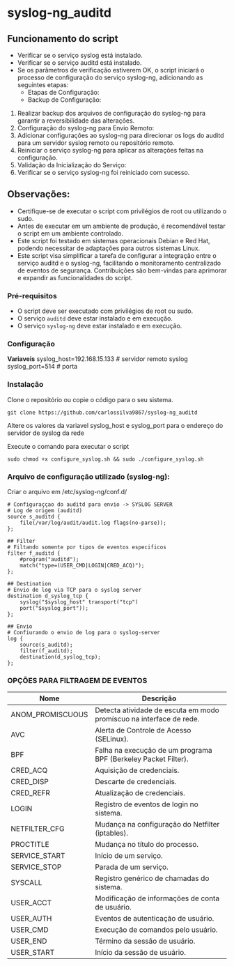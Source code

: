 
# syslog-ng_auditd

## Funcionamento do script
- Verificar se o serviço syslog está instalado.
- Verificar se o serviço auditd está instalado.
- Se os parâmetros de verificação estiverem OK, o script iniciará o processo de configuração do serviço syslog-ng, adicionando as seguintes etapas:
    - Etapas de Configuração:
    - Backup de Configuração:

1) Realizar backup dos arquivos de configuração do syslog-ng para garantir a reversibilidade das alterações.
2) Configuração do syslog-ng para Envio Remoto:
3) Adicionar configurações ao syslog-ng para direcionar os logs do auditd para um servidor syslog remoto ou repositório remoto.
4) Reiniciar o serviço syslog-ng para aplicar as alterações feitas na configuração.
5) Validação da Inicialização do Serviço:
6) Verificar se o serviço syslog-ng foi reiniciado com sucesso.

## Observações:
- Certifique-se de executar o script com privilégios de root ou utilizando o sudo.
- Antes de executar em um ambiente de produção, é recomendável testar o script em um ambiente controlado.
- Este script foi testado em sistemas operacionais Debian e Red Hat, podendo necessitar de adaptações para outros sistemas Linux.
- Este script visa simplificar a tarefa de configurar a integração entre o serviço auditd e o syslog-ng, facilitando o monitoramento centralizado de eventos de segurança. Contribuições são bem-vindas para aprimorar e expandir as funcionalidades do script.


### Pré-requisitos

- O script deve ser executado com privilégios de root ou sudo.
- O serviço `auditd` deve estar instalado e em execução.
- O serviço `syslog-ng` deve estar instalado e em execução.

### Configuração

**Variaveis**
syslog_host=192.168.15.133 # servidor remoto syslog
syslog_port=514 # porta

### Instalação
Clone o repositório ou copie o código para o seu sistema.
```
git clone https://github.com/carlossilva9867/syslog-ng_auditd
```

Altere os valores da variavel syslog_host e syslog_port para o endereço do servidor de syslog da rede

Execute o comando para executar o script
```
sudo chmod +x configure_syslog.sh && sudo ./configure_syslog.sh
```
### Arquivo de configuração utilizado (syslog-ng):
Criar o arquivo em /etc/syslog-ng/conf.d/

```
# Configuraççao do auditd para envio -> SYSLOG SERVER 
# Log de origem (auditd)
source s_auditd {
    file(/var/log/audit/audit.log flags(no-parse));
};

## Filter
# Filtando somente por tipos de eventos especificos 
filter f_auditd {
    #program("auditd");
    match("type=(USER_CMD|LOGIN|CRED_ACQ)");
};

## Destination 
# Envio de log via TCP para o syslog server
destination d_syslog_tcp {
    syslog("$syslog_host" transport("tcp") 
    port("$syslog_port")); 
};

## Envio
# Confiurando o envio de log para o syslog-server
log { 
    source(s_auditd);
    filter(f_auditd);
    destination(d_syslog_tcp);
};
```

### OPÇÕES PARA FILTRAGEM DE EVENTOS

| Nome             | Descrição                                        |
|------------------|--------------------------------------------------|
| ANOM_PROMISCUOUS | Detecta atividade de escuta em modo promíscuo na interface de rede. |
| AVC              | Alerta de Controle de Acesso (SELinux).           |
| BPF              | Falha na execução de um programa BPF (Berkeley Packet Filter). |
| CRED_ACQ         | Aquisição de credenciais.                        |
| CRED_DISP        | Descarte de credenciais.                         |
| CRED_REFR        | Atualização de credenciais.                      |
| LOGIN            | Registro de eventos de login no sistema.         |
| NETFILTER_CFG    | Mudança na configuração do Netfilter (iptables). |
| PROCTITLE        | Mudança no título do processo.                   |
| SERVICE_START    | Início de um serviço.                            |
| SERVICE_STOP     | Parada de um serviço.                            |
| SYSCALL          | Registro genérico de chamadas do sistema.        |
| USER_ACCT        | Modificação de informações de conta de usuário.  |
| USER_AUTH        | Eventos de autenticação de usuário.              |
| USER_CMD         | Execução de comandos pelo usuário.               |
| USER_END         | Término da sessão de usuário.                   |
| USER_START       | Início da sessão de usuário.                     |

